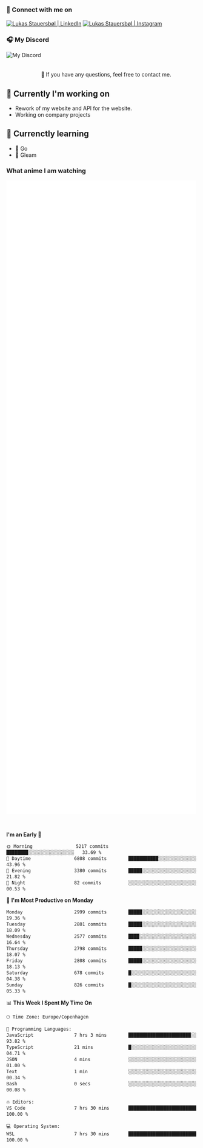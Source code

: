 ### 🔗 Connect with me on
<a href="https://www.instagram.com/lukas_stauersbol" target="_blank"><img align="center" src="https://raw.githubusercontent.com/stauersbol/stauersbol/main/images/instagram.svg" alt="Lukas Stauersbøl | LinkedIn" width="30px"/></a>
<a href="https://www.linkedin.com/in/lukas-stauersbol/" target="_blank"><img align="center" src="https://raw.githubusercontent.com/stauersbol/stauersbol/main/images/linkedin.svg" alt="Lukas Stauersbøl | Instagram" width="30px"/></a>

<p align="center">
 <h3>🎧 My Discord</h3>
 <img align="left" height="55px" src="https://discord.c99.nl/widget/theme-2/147806323323568128.png" alt="My Discord" />
</p>

<br/>
<br/>
<br/>
💬 If you have any questions, feel free to contact me.

## 🔭 Currently I'm working on
- Rework of my website and API for the website.
- Working on company projects
 
## 🌱 Currenctly learning
- 💙 Go
- 💜 Gleam

### What anime I am watching
<a href="https://anilist.co/user/slashiy/" align="center"><img align="center" width="500px" src="metrics.plugin.personal.anilist.svg" /></a>

<br/>

<!--START_SECTION:waka-->
**I'm an Early 🐤** 

```text
🌞 Morning                5217 commits        ████████░░░░░░░░░░░░░░░░░   33.69 % 
🌆 Daytime                6808 commits        ███████████░░░░░░░░░░░░░░   43.96 % 
🌃 Evening                3380 commits        █████░░░░░░░░░░░░░░░░░░░░   21.82 % 
🌙 Night                  82 commits          ░░░░░░░░░░░░░░░░░░░░░░░░░   00.53 % 
```
📅 **I'm Most Productive on Monday** 

```text
Monday                   2999 commits        █████░░░░░░░░░░░░░░░░░░░░   19.36 % 
Tuesday                  2801 commits        █████░░░░░░░░░░░░░░░░░░░░   18.09 % 
Wednesday                2577 commits        ████░░░░░░░░░░░░░░░░░░░░░   16.64 % 
Thursday                 2798 commits        █████░░░░░░░░░░░░░░░░░░░░   18.07 % 
Friday                   2808 commits        █████░░░░░░░░░░░░░░░░░░░░   18.13 % 
Saturday                 678 commits         █░░░░░░░░░░░░░░░░░░░░░░░░   04.38 % 
Sunday                   826 commits         █░░░░░░░░░░░░░░░░░░░░░░░░   05.33 % 
```


📊 **This Week I Spent My Time On** 

```text
🕑︎ Time Zone: Europe/Copenhagen

💬 Programming Languages: 
JavaScript               7 hrs 3 mins        ███████████████████████░░   93.82 % 
TypeScript               21 mins             █░░░░░░░░░░░░░░░░░░░░░░░░   04.71 % 
JSON                     4 mins              ░░░░░░░░░░░░░░░░░░░░░░░░░   01.00 % 
Text                     1 min               ░░░░░░░░░░░░░░░░░░░░░░░░░   00.34 % 
Bash                     0 secs              ░░░░░░░░░░░░░░░░░░░░░░░░░   00.08 % 

🔥 Editors: 
VS Code                  7 hrs 30 mins       █████████████████████████   100.00 % 

💻 Operating System: 
WSL                      7 hrs 30 mins       █████████████████████████   100.00 % 
```


<!--END_SECTION:waka-->
